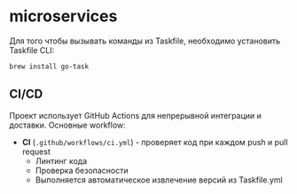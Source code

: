 # microservices

Для того чтобы вызывать команды из Taskfile, необходимо установить Taskfile CLI:

```bash
brew install go-task
```

## CI/CD

Проект использует GitHub Actions для непрерывной интеграции и доставки. Основные workflow:

- **CI** (`.github/workflows/ci.yml`) - проверяет код при каждом push и pull request
    - Линтинг кода
    - Проверка безопасности
    - Выполняется автоматическое извлечение версий из Taskfile.yml